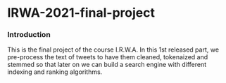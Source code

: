# IRWA-2021-final-project

### Introduction
This is the final project of the course I.R.W.A. In this 1st released part, we pre-process the text of tweets to have them cleaned, tokenaized and stemmed so that later on we can build a search engine with different indexing and ranking algorithms.
